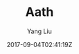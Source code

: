 ---
title: "Aath"
github: https://github.com/lewis-geek/hexo-theme-Aath
demo: http://lewis.suclub.cn/
author: Yang Liu
ssg:
  - Hexo
cms:
  - No Cms
date: 2017-09-04T02:41:19Z
github_branch: develop
description: "Hexo 主题"
stale: true
---